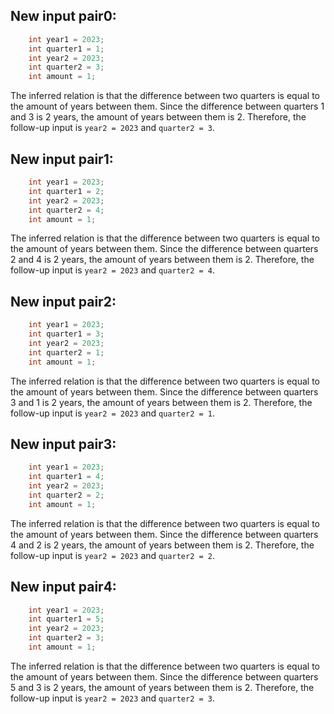## New input pair0:
```java
    int year1 = 2023;
    int quarter1 = 1;
    int year2 = 2023;
    int quarter2 = 3;
    int amount = 1;
```
The inferred relation is that the difference between two quarters is equal to the amount of years between them. Since the difference between quarters 1 and 3 is 2 years, the amount of years between them is 2. Therefore, the follow-up input is `year2 = 2023` and `quarter2 = 3`.

## New input pair1:
```java
    int year1 = 2023;
    int quarter1 = 2;
    int year2 = 2023;
    int quarter2 = 4;
    int amount = 1;
```
The inferred relation is that the difference between two quarters is equal to the amount of years between them. Since the difference between quarters 2 and 4 is 2 years, the amount of years between them is 2. Therefore, the follow-up input is `year2 = 2023` and `quarter2 = 4`.

## New input pair2:
```java
    int year1 = 2023;
    int quarter1 = 3;
    int year2 = 2023;
    int quarter2 = 1;
    int amount = 1;
```
The inferred relation is that the difference between two quarters is equal to the amount of years between them. Since the difference between quarters 3 and 1 is 2 years, the amount of years between them is 2. Therefore, the follow-up input is `year2 = 2023` and `quarter2 = 1`.

## New input pair3:
```java
    int year1 = 2023;
    int quarter1 = 4;
    int year2 = 2023;
    int quarter2 = 2;
    int amount = 1;
```
The inferred relation is that the difference between two quarters is equal to the amount of years between them. Since the difference between quarters 4 and 2 is 2 years, the amount of years between them is 2. Therefore, the follow-up input is `year2 = 2023` and `quarter2 = 2`.

## New input pair4:
```java
    int year1 = 2023;
    int quarter1 = 5;
    int year2 = 2023;
    int quarter2 = 3;
    int amount = 1;
```
The inferred relation is that the difference between two quarters is equal to the amount of years between them. Since the difference between quarters 5 and 3 is 2 years, the amount of years between them is 2. Therefore, the follow-up input is `year2 = 2023` and `quarter2 = 3`.
